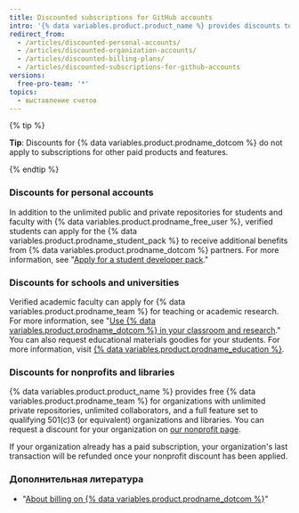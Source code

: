 ```yaml
---
title: Discounted subscriptions for GitHub accounts
intro: '{% data variables.product.product_name %} provides discounts to students, educators, educational institutions, nonprofits, and libraries.'
redirect_from:
  - /articles/discounted-personal-accounts/
  - /articles/discounted-organization-accounts/
  - /articles/discounted-billing-plans/
  - /articles/discounted-subscriptions-for-github-accounts
versions:
  free-pro-team: '*'
topics:
  - выставление счетов
---
```


{% tip %}

**Tip**: Discounts for {% data variables.product.prodname_dotcom %} do not apply to subscriptions for other paid products and features.

{% endtip %}

### Discounts for personal accounts

In addition to the unlimited public and private repositories for students and faculty with {% data variables.product.prodname_free_user %}, verified students can apply for the {% data variables.product.prodname_student_pack %} to receive additional benefits from {% data variables.product.prodname_dotcom %} partners. For more information, see "[Apply for a student developer pack](/education/explore-the-benefits-of-teaching-and-learning-with-github-education/apply-for-a-student-developer-pack)."

### Discounts for schools and universities

Verified academic faculty can apply for {% data variables.product.prodname_team %} for teaching or academic research. For more information, see "[Use {% data variables.product.prodname_dotcom %} in your classroom and research](/education/explore-the-benefits-of-teaching-and-learning-with-github-education/use-github-in-your-classroom-and-research)." You can also request educational materials goodies for your students. For more information, visit [{% data variables.product.prodname_education %}](https://education.github.com/).

### Discounts for nonprofits and libraries

{% data variables.product.product_name %} provides free {% data variables.product.prodname_team %} for organizations with unlimited private repositories, unlimited collaborators, and a full feature set to qualifying 501(c)3 (or equivalent) organizations and libraries. You can request a discount for your organization on [our nonprofit page](https://github.com/nonprofit).

If your organization already has a paid subscription, your organization's last transaction will be refunded once your nonprofit discount has been applied.

### Дополнительная литература

- "[About billing on {% data variables.product.prodname_dotcom %}](/articles/about-billing-on-github)"
